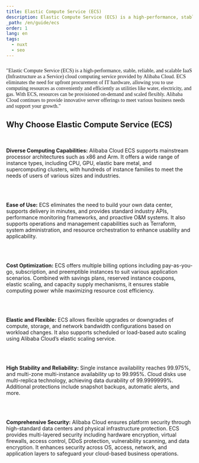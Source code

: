 ```yaml
---
title: Elastic Compute Service (ECS)
description: Elastic Compute Service (ECS) is a high-performance, stable, reliable, and scalable IaaS cloud computing service provided by Alibaba Cloud.
_path: /en/guide/ecs
order: 1
lang: en
tags:
  - nuxt
  - seo
---
```


<div style="margin: 5% 0;font-family: '微软雅黑',serif">
"Elastic Compute Service (ECS) is a high-performance, stable, reliable, and scalable IaaS (Infrastructure as a Service) cloud computing service provided by Alibaba Cloud. ECS eliminates the need for upfront procurement of IT hardware, allowing you to use computing resources as conveniently and efficiently as utilities like water, electricity, and gas. With ECS, resources can be provisioned on-demand and scaled flexibly. Alibaba Cloud continues to provide innovative server offerings to meet various business needs and support your growth."
</div>

## Why Choose Elastic Compute Service (ECS)

<br>

**Diverse Computing Capabilities:** Alibaba Cloud ECS supports mainstream processor architectures such as x86 and Arm. It offers a wide range of instance types, including CPU, GPU, elastic bare metal, and supercomputing clusters, with hundreds of instance families to meet the needs of users of various sizes and industries.

<br><br>

**Ease of Use:** ECS eliminates the need to build your own data center, supports delivery in minutes, and provides standard industry APIs, performance monitoring frameworks, and proactive O&M systems. It also supports operations and management capabilities such as Terraform, system administration, and resource orchestration to enhance usability and applicability.

<br><br>

**Cost Optimization:** ECS offers multiple billing options including pay-as-you-go, subscription, and preemptible instances to suit various application scenarios. Combined with savings plans, reserved instance coupons, elastic scaling, and capacity supply mechanisms, it ensures stable computing power while maximizing resource cost efficiency.

<br><br>

**Elastic and Flexible:** ECS allows flexible upgrades or downgrades of compute, storage, and network bandwidth configurations based on workload changes. It also supports scheduled or load-based auto scaling using Alibaba Cloud’s elastic scaling service.

<br><br>

**High Stability and Reliability:** Single instance availability reaches 99.975%, and multi-zone multi-instance availability up to 99.995%. Cloud disks use multi-replica technology, achieving data durability of 99.9999999%. Additional protections include snapshot backups, automatic alerts, and more.

<br><br>

**Comprehensive Security:** Alibaba Cloud ensures platform security through high-standard data centers and physical infrastructure protection. ECS provides multi-layered security including hardware encryption, virtual firewalls, access control, DDoS protection, vulnerability scanning, and data encryption. It enhances security across OS, access, network, and application layers to safeguard your cloud-based business operations.

<br><br>
